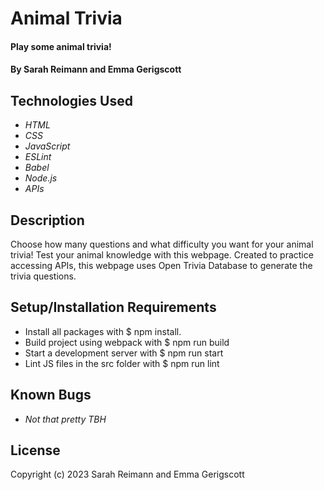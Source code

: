# Animal Trivia
#### Play some animal trivia!

#### By Sarah Reimann and Emma Gerigscott

## Technologies Used

* _HTML_
* _CSS_
* _JavaScript_
* _ESLint_
* _Babel_
* _Node.js_
* _APIs_

## Description

Choose how many questions and what difficulty you want for your animal trivia! Test your animal knowledge with this webpage. Created to practice accessing APIs, this webpage uses Open Trivia Database to generate the trivia questions.

## Setup/Installation Requirements

* Install all packages with $ npm install.
* Build project using webpack with $ npm   run build
* Start a development server with $ npm run start
* Lint JS files in the src folder with $ npm run lint

## Known Bugs

* _Not that pretty TBH_

## License

Copyright (c) 2023 Sarah Reimann and Emma Gerigscott